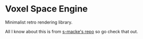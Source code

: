 # Voxel Space Engine
Minimalist retro rendering library.

All I know about this is from [s-macke's repo](https://github.com/s-macke/VoxelSpace) so go check that out.
